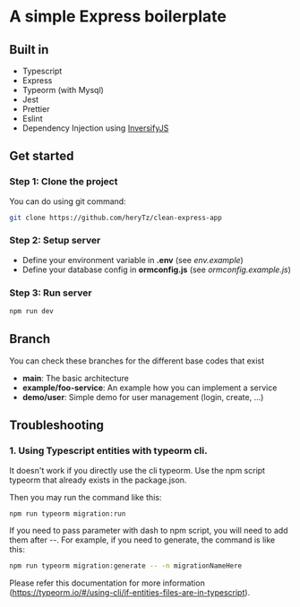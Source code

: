 # A simple Express boilerplate

## Built in

- Typescript
- Express
- Typeorm (with Mysql)
- Jest
- Prettier
- Eslint
- Dependency Injection using [InversifyJS](https://github.com/inversify/InversifyJS)

## Get started

### Step 1: Clone the project

You can do using git command:

```bash
git clone https://github.com/heryTz/clean-express-app
```

### Step 2: Setup server

- Define your environment variable in **.env** (see *env.example*)  
- Define your database config in **ormconfig.js** (see *ormconfig.example.js*)

### Step 3: Run server

```bash
npm run dev
```

## Branch

You can check these branches for the different base codes that exist

- **main**: The basic architecture
- **example/foo-service**: An example how you can implement a service
- **demo/user**: Simple demo for user management (login, create, ...)

## Troubleshooting

### 1. Using Typescript entities with **typeorm** cli.

It doesn't work if you directly use the cli typeorm. Use the npm script typeorm that already exists in the package.json.  

Then you may run the command like this:

```bash
npm run typeorm migration:run
```

If you need to pass parameter with dash to npm script, you will need to add them after --. For example, if you need to generate, the command is like this:

```bash
npm run typeorm migration:generate -- -n migrationNameHere
```

Please refer this documentation for more information (https://typeorm.io/#/using-cli/if-entities-files-are-in-typescript).
